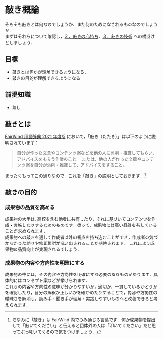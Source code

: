 # 敲き概論

そもそも敲きとは何なのでしょうか．また何のためになされるものなのでしょうか．  
まずはそれらについて確認し，[２．敲きの心持ち](../spirit/README.md)，[３．敲きの技術](../technique/README.md) への橋掛けとしましょう．

## 目標

- 敲きとは何かが理解できるようになる．
- 敲きの目的が理解できるようになる．

## 前提知識

- 無し

## 敲きとは

[FairWind 用語辞典 2021 年度版](http://fairwindplatform.us-east-1.elasticbeanstalk.com/wiki/fairwind/encyclopedia2/) において，「敲き（たたき）」は以下のように説明されています：

> 自分が作った文章やコンテンツ案などを他の人に添削・推敲してもらい、アドバイスをもらう作業のこと。
> または、他の人が作った文章やコンテンツ案を自分が添削・推敲して、アドバイスをすること。

まったくもってこの通りなので，これを「敲き」の説明としておきます．[^1]

## 敲きの目的

### 成果物の品質を高める

成果物の大半は, 高校を含む他者に共有したり，それに基づいてコンテンツを作成・実施したりするためのものです．従って，成果物には高い品質を有していることが求められます．  
成果物への敲きを通して作成者以外の視点を持ち込むことができ，作成者の気づかなかった誤りや修正箇所が洗い出されることが期待されます．
これにより成果物の品質向上が実現されるでしょう．

### 成果物の内容や方向性を明確にする

成果物の中には，その内容や方向性を明確にする必要のあるものがあります．具体的にはコンセプト案などが挙げられます．  
これらの内容や方向性の意味が分かりやすいか，適切か，一貫しているかどうかを確認したり，自分の解釈が正しいかを確かめたりすることで，内容や方向性の曖昧さを解消し，読み手・聞き手が理解・実践しやすいものへと改善できると考えられます.

[^1]: ちなみに「敲き」は FairWind 内でのみ通じる言葉です．何か成果物を提出して「敲いてください」と伝えると団体外の人は「叩いてください」だと思ってぶっ叩いてくるので気をつけましょう．
